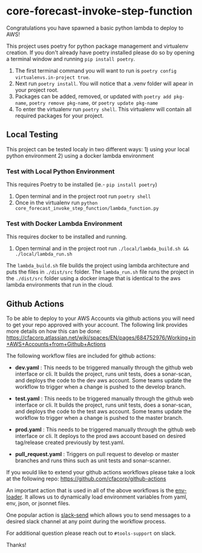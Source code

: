 # core-forecast-invoke-step-function

Congratulations you have spawned a basic python lambda to deploy to AWS!

This project uses poetry for python package management and virtualenv creation. If you don't already have poetry installed please do so by opening a terminal window and running `pip install poetry`.

1. The first terminal command you will want to run is `poetry config virtualenvs.in-project true`. 
2. Next run `poetry install`. You will notice that a .venv folder will apear in your project root.
3. Packages can be added, removed, or updated with `poetry add pkg-name`, `poetry remove pkg-name`, or `poetry update pkg-name`
4. To enter the virtualenv run `poetry shell`. This virtualenv will contain all required packages for your project.

## Local Testing

This project can be tested localy in two different ways: 1) using your local python environment 2) using a docker lambda environment

### Test with Local Python Environment

This requires Poetry to be installed (ie.- `pip install poetry`)

1. Open terminal and in the project root run `poetry shell`
2. Once in the virtualenv run `python core_forecast_invoke_step_function/lambda_function.py`
   
### Test with Docker Lambda Environment

This requires docker to be installed and running.

1. Open terminal and in the project root run `./local/lambda_build.sh && ./local/lambda_run.sh`

The `lambda_build.sh` file builds the project using lambda architecture and puts the files in `./dist/src` folder.
The `lambda_run.sh` file runs the project in the `./dist/src` folder using a docker image that is identical to the aws lambda environments that run in the cloud.



## Github Actions

To be able to deploy to your AWS Accounts via github actions you will need to get your repo approved with your account. The following link provides more details on how this can be done: https://cfacorp.atlassian.net/wiki/spaces/EN/pages/684752976/Working+in+AWS+Accounts+from+Github+Actions 

The following workflow files are included for github actions:

- **dev.yaml** : This needs to be triggered manually through the github web interface or cli.  It builds the project, runs unit tests, does a sonar-scan, and deploys the code to the dev aws account. Some teams update the workflow to trigger when a change is pushed to the develop branch.
  
- **test.yaml** : This needs to be triggered manually through the github web interface or cli.  It builds the project, runs unit tests, does a sonar-scan, and deploys the code to the test aws account. Some teams update the workflow to trigger when a change is pushed to the master branch.
  
- **prod.yaml** : This needs to be triggered manually through the github web interface or cli. It deploys to the prod aws account based on desired tag/release created previously by test.yaml.
  
- **pull_request.yaml** : Triggers on pull request to develop or master branches and runs thins such as unit tests and sonar-scanner.

If you would like to extend your github actions workflows please take a look at the following repo: https://github.com/cfacorp/github-actions

An important action that is used in all of the above workflows is the [env-loader](https://github.com/cfacorp/github-actions/tree/master/env-loader). It allows us to dynamically load environment variables from yaml, env, json, or jsonnet files.

One popular action is [slack-send](https://github.com/cfacorp/github-actions/tree/master/slack-send) which allows you to send messages to a desired slack channel at any point during the workflow process.

For additional question please reach out to `#tools-support` on slack.

Thanks!